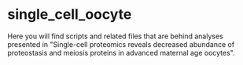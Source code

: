 # single_cell_oocyte
Here you will find scripts and related files that are behind analyses presented in "Single-cell proteomics reveals decreased abundance of proteostasis and meiosis proteins in advanced maternal age oocytes".
